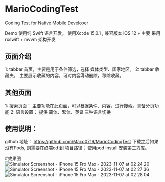 # MarioCodingTest
Coding Test for Native Mobile Developer

Demo 使用纯 Swift 语言开发。
使用Xcode 15.0.1 , 兼容版本 iOS 12 + 
主要 采用 rxswift + mvvm 架构开发

## 页面介绍
1: tabbar 首页，主要是用于条件筛选，选择 媒体类型、国家地区。
2: tabbar 收藏夹， 主要展示收藏的内容，可对内容滑动删除，移除收藏。
## 其他页面
1: 搜索页面： 主要功能在此页面，可以根据条件、内容，进行搜索。具备分页功能
2: 语言设置： 提供 简体、繁体、英语 三种语言切换


## 使用说明：

github 地址： https://github.com/Mario0719/MarioCodingTest
下载之后如果没有Pods, 则需要在终端cd 到 项目路径； 使用pod install 安装第三方库。


#效果图 
![Simulator Screenshot - iPhone 15 Pro Max - 2023-11-07 at 02 24 20](https://github.com/Mario0719/MarioCodingTest/assets/10015147/3ed58fa1-494d-4108-88ee-f8ed0fc52cd3)
![Simulator Screenshot - iPhone 15 Pro Max - 2023-11-07 at 02 27 36](https://github.com/Mario0719/MarioCodingTest/assets/10015147/acfd7230-bb95-44b0-be64-c253dfbbf406)
![Simulator Screenshot - iPhone 15 Pro Max - 2023-11-07 at 02 28 04](https://github.com/Mario0719/MarioCodingTest/assets/10015147/02f9ed69-9676-40a5-8cbc-3b7734ec1a00)
